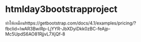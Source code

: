 # htmlday3bootstrapproject
ทำให้เหมือนhttps://getbootstrap.com/docs/4.1/examples/pricing/?fbclid=IwAR3BwiRp-LjYYR-JbXDyiDkk0zBC-feAjp-Mc5UpdS6AO81RjjvL7XjQf-8
